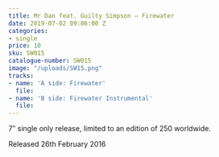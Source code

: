 ```yaml
---
title: Mr Dan feat. Guilty Simpson – Firewater
date: 2019-07-02 09:06:00 Z
categories:
- single
price: 10
sku: SW015
catalogue-number: SW015
image: "/uploads/SW15.png"
tracks:
- name: 'A side: Firewater'
  file: 
- name: 'B side: Firewater Instrumental'
  file: 
---
```


7″ single only release, limited to an edition of 250 worldwide.

Released 26th February 2016